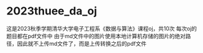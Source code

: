 # 2023thuee_da_oj
这是2023秋季学期清华大学电子工程系《数据与算法》课程oj，共10次
每次oj的题目都在pdf文件中
由于md文件中的图片使用本地计算机存储的图片的绝对路径，因此就不上传md文件了，而是上传转换之后的pdf文件
